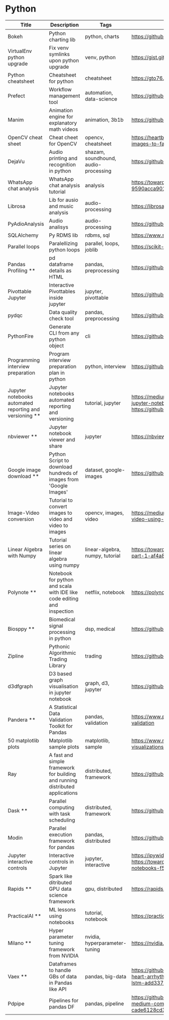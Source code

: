 # Python

Title | Description | Tags | Link
------------ | ------------- | ---------- | --------------
Bokeh | Python charting lib | python, charts | https://github.com/bokeh/bokeh
VirtualEnv python upgrade | Fix venv symlinks upon python upgrade | venv, python | https://gist.github.com/porterjamesj/36051aea629be28bbd6f9f071007b35c
Python cheatsheet | Cheatsheet for python | cheatsheet | https://gto76.github.io/python-cheatsheet/
Prefect | Workflow management tool | automation, data-science | https://github.com/prefecthq/prefect
Manim | Animation engine for explanatory math videos | animation, 3b1b | https://github.com/3b1b/manim
OpenCV cheat sheet | Cheat cheet for OpenCV | opencv, cheatsheet | https://heartbeat.fritz.ai/opencv-python-cheat-sheet-from-importing-images-to-face-detection-52919da36433
DejaVu | Audio printing and recognition in python | shazam, soundhound, audio-processing | https://github.com/worldveil/dejavu
WhatsApp chat analysis | WhatsApp chat analysis tutorial | analysis | https://towardsdatascience.com/build-your-own-whatsapp-chat-analyzer-9590acca9014
Librosa | Lib for ausio and music analysis | audio-processing | https://librosa.github.io/librosa/
PyAdioAnalysis | Audio analisys | audio-processing | https://github.com/tyiannak/pyAudioAnalysis
SQLAlchemy | Py RDMS lib | rdbms, sql | https://www.sqlalchemy.org/
Parallel loops | Paralellizing python loops | parallel, loops, joblib | https://scikit-image.org/docs/dev/user_guide/tutorial_parallelization.html
Pandas Profiling ** | pd dataframe details as HTML | pandas, preprocessing | https://github.com/pandas-profiling/pandas-profiling
Pivottable Jupyter | Interactive Pivottables inside jupyter | jupyter, pivottable | https://github.com/nicolaskruchten/jupyter_pivottablejs
pydqc | Data quality check tool | pandas, preprocessing | https://github.com/SauceCat/pydqc
PythonFire | Generate CLI from any python object | cli | https://github.com/google/python-fire
Programming interview preparation | Program interview preparation plan in python | python, interview | https://github.com/llSourcell/Programming_Interview_Study_Plan
Jupyter notebooks automated reporting and versioning ** | Jupyter notebooks automated reporting and versioning | tutorial, jupyter | https://medium.com/capital-fund-management/automated-reports-with-jupyter-notebooks-using-jupytext-and-papermill-619e60c37330, https://github.com/nteract/papermill
nbviewer ** | Jupyter notebook viewer and share | jupyter | https://nbviewer.jupyter.org/
Google image download ** | Python Script to download hundreds of images from 'Google Images' | dataset, google-images |  https://github.com/hardikvasa/google-images-download
Image-Video conversion | Tutorial to convert images to video and video to images | opencv, images, video | https://medium.com/@iKhushPatel/convert-video-to-images-images-to-video-using-opencv-python-db27a128a481
Linear Algebra with Numpy | Tutorial series on linear algebra using numpy | linear-algebra, numpy, tutorial | https://towardsdatascience.com/linear-algebra-essentials-with-numpy-part-1-af4a867ac5ca
Polynote ** | Notebook for python and scala with IDE like code editing and inspection | netflix, notebook | https://polynote.org/
Biosppy ** | Biomedical signal processing in python | dsp, medical | https://github.com/PIA-Group/BioSPPy
Zipline | Pythonic Algorithmic Trading Library | trading | https://github.com/quantopian/zipline
d3dfgraph | D3 based graph visualisation in jupyter notebook | graph, d3, jupyter | https://github.com/intuitivetextmining/d3fdgraph
Pandera ** | A Statistical Data Validation Toolkit for Pandas | pandas, validation | https://www.pyopensci.org/blog/pandera-python-pandas-dataframe-validation
50 matplotlib plots | Matplotlib sample plots | matplotlib, sample | https://www.machinelearningplus.com/plots/top-50-matplotlib-visualizations-the-master-plots-python/
Ray | A fast and simple framework for building and running distributed applications | distributed, framework | https://github.com/ray-project/ray
Dask ** | Parallel computing with task scheduling | distributed, framework | https://github.com/dask/dask
Modin | Parallel execution framework for pandas | pandas, distributed | https://github.com/modin-project/modin 
Jupyter interactive controls | Interactive controls in Jupyter | jupyter, interactive | https://ipywidgets.readthedocs.io/en/latest/examples/Using%20Interact.html, https://towardsdatascience.com/interactive-controls-for-jupyter-notebooks-f5c94829aee6
Rapids ** | Spark like ditributed GPU data science framework | gpu, distributed | https://rapids.ai/
PracticalAI ** | ML lessons using notebooks | tutorial, notebook | https://practicalai.me/
Milano ** | Hyper parameter tuning framework from NVIDIA | nvidia, hyperparameter-tuning | https://nvidia.github.io/Milano/
Vaex ** | Dataframes to handle GBs of data in Pandas like API | pandas, big-data | https://github.com/vaexio/vaex, https://towardsdatascience.com/detecting-heart-arrhythmias-with-deep-learning-in-keras-with-dense-cnn-and-lstm-add337d9e41f
Pdpipe | Pipelines for pandas DF | pandas, pipeline | https://github.com/shaypal5/pdpipe, https://towardsdatascience.com/https-medium-com-tirthajyoti-build-pipelines-with-pandas-using-pdpipe-cade6128cd31
